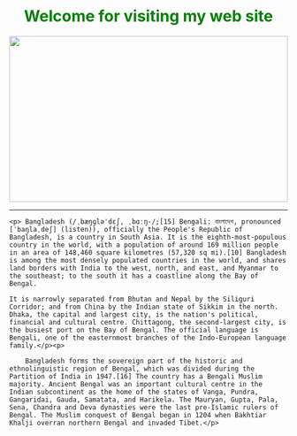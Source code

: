 <!DOCTYPE html>
<html lang="en">
<head>
    <meta charset="UTF-8">
    <meta http-equiv="X-UA-Compatible" content="IE=edge">
    <meta name="viewport" content="width=device-width, initial-scale=1.0">
    <title>Scenery of Bangladesh</title>
</head>

<body title="This site is created by Ananda Roy">
    <p><h1 style="text-align: center; color: green;">  Welcome for visiting my web site </h1> </p>
    <p> <a href="http://www.hrcbd.com/bbnaturalBeauty.php" target="blank"> <img src="D:\html all test\Picture\scinery.jpeg" height="300px" width="100%"> </a></p>
    <hr>

    <p> Bangladesh (/ˌbæŋɡləˈdɛʃ, ˌbɑːŋ-/;[15] Bengali: বাংলাদেশ, pronounced [ˈbaŋlaˌdeʃ] (listen)), officially the People's Republic of Bangladesh, is a country in South Asia. It is the eighth-most-populous country in the world, with a population of around 169 million people in an area of 148,460 square kilometres (57,320 sq mi).[10] Bangladesh is among the most densely populated countries in the world, and shares land borders with India to the west, north, and east, and Myanmar to the southeast; to the south it has a coastline along the Bay of Bengal.
        
    It is narrowly separated from Bhutan and Nepal by the Siliguri Corridor; and from China by the Indian state of Sikkim in the north. Dhaka, the capital and largest city, is the nation's political, financial and cultural centre. Chittagong, the second-largest city, is the busiest port on the Bay of Bengal. The official language is Bengali, one of the easternmost branches of the Indo-European language family.</p><p>

        Bangladesh forms the sovereign part of the historic and ethnolinguistic region of Bengal, which was divided during the Partition of India in 1947.[16] The country has a Bengali Muslim majority. Ancient Bengal was an important cultural centre in the Indian subcontinent as the home of the states of Vanga, Pundra, Gangaridai, Gauda, Samatata, and Harikela. The Mauryan, Gupta, Pala, Sena, Chandra and Deva dynasties were the last pre-Islamic rulers of Bengal. The Muslim conquest of Bengal began in 1204 when Bakhtiar Khalji overran northern Bengal and invaded Tibet.</p>


        
</body>
</html>
